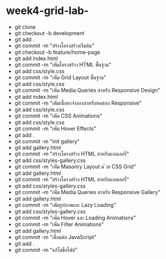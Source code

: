 # week4-grid-lab-
- git clone <your-repo-url> 
- git checkout -b development
- git add .
- git commit -m "สร้างโครงสร้างเริ่มต้น"
- git checkout -b feature/home-page
- git add index.html
- git commit -m "เพิ่มโครงสร้าง HTML พื้นฐาน"
- git add css/style.css
- git commit -m "เพิ่ม Grid Layout พื้นฐาน"
- git add css/style.css
- git commit -m "เพิ่ม Media Queries สาหรับ Responsive Design"
- git add index.html
- git commit -m "เพิ่มเนื้อหาจําลองสาหรับทดสอบ Responsive"  
- git add css/style.css
- git commit -m "เพิ่ม CSS Animations" 
- git add css/style.css
- git commit -m "เพิ่ม Hover Effects"
- git add . 
- git commit -m "init gallery"
- git add gallery.html
- git commit -m "สร้างโครงสร้าง HTML สาหรับแกลเลอรี่"  
- git add css/styles-gallery.css
- git commit -m "เพิ่ม Masonry Layout ด ้วย CSS Grid"
- git add gallery.html  
- git commit -m "สร้างโครงสร้าง HTML สาหรับแกลเลอรี่"   
- git add css/styles-gallery.css
- git commit -m "เพิ่ม Media Queries สาหรับ Responsive Gallery"
- git add gallery.html
- git commit -m "เพิ่มรูปภาพและ Lazy Loading" 
- git add css/styles-gallery.css
- git commit -m "เพิ่ม Hover และ Loading Animations"
- git commit -m "เพิ่ม Filter Animations"
- git add gallery.html
- git commit -m "เชื่อมต่อ JavaScript"
- git add .
- git commit -m "แก้ไขชื่อไฟล์"
